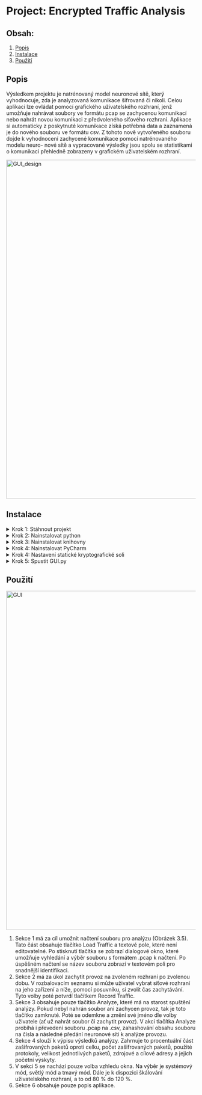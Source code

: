 # Project: Encrypted Traffic Analysis

## Obsah:
  1. [Popis](#popis)
  2. [Instalace](#instalace)
  3. [Použití](#použití)

## Popis
Výsledkem projektu je natrénovaný model neuronové sítě, který vyhodnocuje, zda
je analyzovaná komunikace šifrovaná či nikoli. Celou aplikaci lze ovládat pomocí
grafického uživatelského rozhraní, jenž umožňuje nahrávat soubory ve formátu pcap
se zachycenou komunikací nebo nahrát novou komunikaci z předvoleného síťového
rozhraní. Aplikace si automaticky z poskytnuté komunikace získá potřebná data a
zaznamená je do nového souboru ve formátu csv. Z tohoto nově vytvořeného souboru
dojde k vyhodnocení zachycené komunikace pomocí natrénovaného modelu neuro-
nové sítě a vypracované výsledky jsou spolu se statistikami o komunikaci přehledně
zobrazeny v grafickém uživatelském rozhraní.

<img width="902" alt="GUI_design" src="https://github.com/lei1738/kry/assets/138430747/71866360-4709-4cc8-b08d-0e52e2681940">

## Instalace
<details>
  <summary>
    Krok 1: Stáhnout projekt
  </summary>
  - Z GitHubu / Místa odevzdání projektu na školních stránkách
</details>
<details>
  <summary>
    Krok 2: Nainstalovat python
  </summary>
   - Stáhnout python v3.12: https://www.python.org/downloads/
</details>
<details>
  <summary>
    Krok 3: Nainstalovat knihovny
  </summary>
  
  • **Pip** - využívané k instalaci knihoven
  
        python get-pip.py
  • **Pyshark (v0.6)** - využívané funkce jsou k zachycení síťové komunikace v pythonu
  
        pip install pyshark
  • **Scapy (v2.5.0)** - z knihovny je využívaná funkce PcapReader pro čtení z pcap souboru

        pip install scapy
  • **Pandas (v2.2.1)** - funkce pro čtení a práci s csv soubory

        pip install pandas
  • **OS** - funkce pro práci se systémovým adresářem a volání příkazů přes systémový terminál
      - automatickou součástí pythonu!
      
  • **Enum** - knihovna pro použití výčtového datového typu

        pip install enum
  • **Tkinter** - knihovna pro vytvoření GUI
      - automatickou součástí pythonu!
        
        pip install tk
  • **CustomTkinter (v5.2.2)** - knihovna pro GUI

        pip install customtkinter
  • **Tabulate (v0.9.0)** - knihovna pro práci s tabulkami

        pip install tabulate
  • **Sklearn (v1.4.2)** - knihovna pro strojové učení

        pip install scikit-learn
  • **Keras (v3.2.1)** - knihovna pro neuronové sítě

        pip install keras
  • **TensorFlow (v2.16.1)** - knihovna pro vytváření modelů strojového učení

        pip install tensorflow
  • **Sys** - knihovna pro volání systémových funkcí
        - automatickou součástí pythonu!
        
  • **Collections** - knihovna pro specializované kontejnerové datové typy
        - automatickou součástí pythonu!
  
  • **Psutil (v5.9.8)** - knihovna pro zisk informací o probíhajících procesech a využití systému
  
         pip install psutil 
  • **Csv** - knihovna pro čtení a zápis souborů ve formátu csv
        - automatickou součástí pythonu!
        
</details>
<details>
  <summary>
    Krok 4: Nainstalovat PyCharm
  </summary>
    - Stáhnout PyCharm: https://www.jetbrains.com/pycharm/
</details>
<details>
  <summary>
    Krok 4: Nastavení statické kryptografické soli
  </summary>
    - V programu PyCharm je třeba nastavit proměnou prostředí. Nastavení najdeme v pravé části okna vedle stratovacího tlačítka (viz. 1. obrázek). Dále klikneme na "Edit Configuration", které otevře nové okno s více nastaveními. U souboru GUI.py (vybereme v levem slloupci) nastavíme v poli "Enviromental variables" (viz. 2. obrázek níže) následující řetězec:
  
      PYTHONHASHSEED=0; PYTHONUNBUFFERED=1
      
  Může být třeba restartovat program PyCharm pro projevení změny.
  ![image](https://github.com/lei1738/kry/assets/138430747/6e8eb298-e6de-4cbb-be32-7fa1ffacd503)
  
  ![image](https://github.com/lei1738/kry/assets/138430747/8812e65b-d745-47c1-b684-16270a7acc50)

</details>
<details>
  <summary>
    Krok 5: Spustit GUI.py
  </summary>
    - Kliknutím pravým tlačítkem na soubor "GUI.py" se zobrazí nabídka akcí, vybereme možnost "Run GUI".
    
  ![image](https://github.com/lei1738/kry/assets/138430747/403ee99d-9427-4c24-8e16-c7a52534e4ee)
</details>


## Použití
<img width="902" alt="GUI" src="https://github.com/lei1738/kry/assets/138430747/9d5bdac3-7e77-49b0-80e3-8fe3426f1461">

  1. Sekce 1 má za cíl umožnit načtení souboru pro analýzu (Obrázek 3.5). Tato
  část obsahuje tlačítko Load Traffic a textové pole, které není editovatelné. Po
  stisknutí tlačítka se zobrazí dialogové okno, které umožňuje vyhledání a výběr
  souboru s formátem .pcap k načtení. Po úspěšném načtení se název souboru
  zobrazí v textovém poli pro snadnější identifikaci.
  2. Sekce 2 má za úkol zachytit provoz na zvoleném rozhraní po zvolenou dobu. V
  rozbalovacím seznamu si může uživatel vybrat síťové rozhraní na jeho zařízení
  a níže, pomocí posuvníku, si zvolit čas zachytávání. Tyto volby poté potvrdí
  tlačítkem Record Traffic.
  3. Sekce 3 obsahuje pouze tlačítko Analyze, které má na starost spuštění analýzy. Pokud nebyl nahrán soubor ani zachycen provoz, tak je toto tlačítko
  zamknuté. Poté se odemkne a změní své jméno dle volby uživatele (ať už nahrát soubor či zachytit provoz). V akci tlačítka Analyze probíhá i převedení
  souboru .pcap na .csv, zahashování obsahu souboru na čísla a následné předání
  neuronové síti k analýze provozu.
  4. Sekce 4 slouží k výpisu výsledků analýzy. Zahrnuje to procentuální část zašifrovaných paketů oproti celku, počet zašifrovaných paketů, použité protokoly,
  velikost jednotlivých paketů, zdrojové a cílové adresy a jejich početní výskyty.
  5. V sekci 5 se nachází pouze volba vzhledu okna. Na výběr je systémový mód,
  světlý mód a tmavý mód. Dále je k dispozici škálování uživatelského rozhraní, a to od 80 % do 120 %.
  6. Sekce 6 obsahuje pouze popis aplikace.

